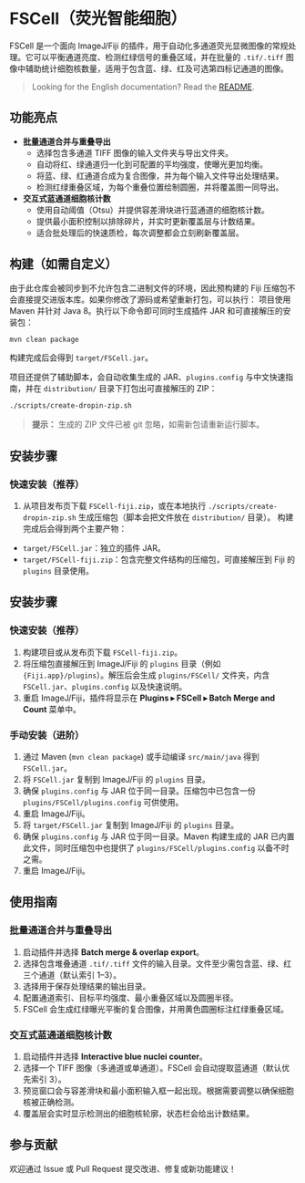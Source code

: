 # FSCell（荧光智能细胞）

FSCell 是一个面向 ImageJ/Fiji 的插件，用于自动化多通道荧光显微图像的常规处理。它可以平衡通道亮度、检测红绿信号的重叠区域，并在批量的 `.tif/.tiff` 图像中辅助统计细胞核数量，适用于包含蓝、绿、红及可选第四标记通道的图像。

> Looking for the English documentation? Read the [README](README.md).

## 功能亮点

- **批量通道合并与重叠导出**
  - 选择包含多通道 TIFF 图像的输入文件夹与导出文件夹。
  - 自动将红、绿通道归一化到可配置的平均强度，使曝光更加均衡。
  - 将蓝、绿、红通道合成为复合图像，并为每个输入文件导出处理结果。
  - 检测红绿重叠区域，为每个重叠位置绘制圆圈，并将覆盖图一同导出。
- **交互式蓝通道细胞核计数**
  - 使用自动阈值（Otsu）并提供容差滑块进行蓝通道的细胞核计数。
  - 提供最小面积控制以排除碎片，并实时更新覆盖层与计数结果。
  - 适合批处理后的快速质检，每次调整都会立刻刷新覆盖层。

## 构建（如需自定义）

由于此仓库会被同步到不允许包含二进制文件的环境，因此预构建的 Fiji 压缩包不会直接提交进版本库。如果你修改了源码或希望重新打包，可以执行：
项目使用 Maven 并针对 Java 8。执行以下命令即可同时生成插件 JAR 和可直接解压的安装包：

```bash
mvn clean package
```

构建完成后会得到 `target/FSCell.jar`。

项目还提供了辅助脚本，会自动收集生成的 JAR、`plugins.config` 与中文快速指南，并在 `distribution/` 目录下打包出可直接解压的 ZIP：

```bash
./scripts/create-dropin-zip.sh
```

> **提示：** 生成的 ZIP 文件已被 git 忽略，如需新包请重新运行脚本。

## 安装步骤

### 快速安装（推荐）

1. 从项目发布页下载 `FSCell-fiji.zip`，或在本地执行 `./scripts/create-dropin-zip.sh` 生成压缩包（脚本会把文件放在 `distribution/` 目录）。
构建完成后会得到两个主要产物：

- `target/FSCell.jar`：独立的插件 JAR。
- `target/FSCell-fiji.zip`：包含完整文件结构的压缩包，可直接解压到 Fiji 的 `plugins` 目录使用。

## 安装步骤

### 快速安装（推荐）

1. 构建项目或从发布页下载 `FSCell-fiji.zip`。
2. 将压缩包直接解压到 ImageJ/Fiji 的 `plugins` 目录（例如 `{Fiji.app}/plugins`）。解压后会生成 `plugins/FSCell/` 文件夹，内含 `FSCell.jar`、`plugins.config` 以及快速说明。
3. 重启 ImageJ/Fiji，插件将显示在 **Plugins ▸ FSCell ▸ Batch Merge and Count** 菜单中。

### 手动安装（进阶）

1. 通过 Maven (`mvn clean package`) 或手动编译 `src/main/java` 得到 `FSCell.jar`。
2. 将 `FSCell.jar` 复制到 ImageJ/Fiji 的 `plugins` 目录。
3. 确保 `plugins.config` 与 JAR 位于同一目录。压缩包中已包含一份 `plugins/FSCell/plugins.config` 可供使用。
4. 重启 ImageJ/Fiji。
1. 将 `target/FSCell.jar` 复制到 ImageJ/Fiji 的 `plugins` 目录。
2. 确保 `plugins.config` 与 JAR 位于同一目录。Maven 构建生成的 JAR 已内置此文件，同时压缩包中也提供了 `plugins/FSCell/plugins.config` 以备不时之需。
3. 重启 ImageJ/Fiji。

## 使用指南

### 批量通道合并与重叠导出

1. 启动插件并选择 **Batch merge & overlap export**。
2. 选择包含堆叠通道 `.tif/.tiff` 文件的输入目录。文件至少需包含蓝、绿、红三个通道（默认索引 1–3）。
3. 选择用于保存处理结果的输出目录。
4. 配置通道索引、目标平均强度、最小重叠区域以及圆圈半径。
5. FSCell 会生成红绿曝光平衡的复合图像，并用黄色圆圈标注红绿重叠区域。

### 交互式蓝通道细胞核计数

1. 启动插件并选择 **Interactive blue nuclei counter**。
2. 选择一个 TIFF 图像（多通道或单通道）。FSCell 会自动提取蓝通道（默认优先索引 3）。
3. 预览窗口会与容差滑块和最小面积输入框一起出现。根据需要调整以确保细胞核被正确检测。
4. 覆盖层会实时显示检测出的细胞核轮廓，状态栏会给出计数结果。

## 参与贡献

欢迎通过 Issue 或 Pull Request 提交改进、修复或新功能建议！

